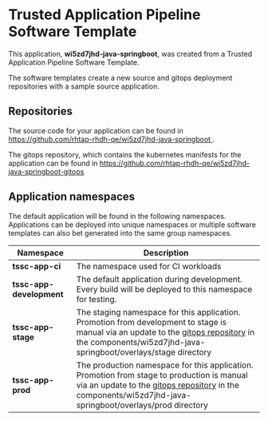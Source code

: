 # Trusted Application Pipeline Software Template

This application, **wi5zd7jhd-java-springboot**, was created from a Trusted Application Pipeline Software Template.

The software templates create a new source and gitops deployment repositories with a sample source application. 

## Repositories

The source code for your application can be found in [https://github.com/rhtap-rhdh-qe/wi5zd7jhd-java-springboot ](https://github.com/rhtap-rhdh-qe/wi5zd7jhd-java-springboot ).
 
The gitops repository, which contains the kubernetes manifests for the application can be found in 
[https://github.com/rhtap-rhdh-qe/wi5zd7jhd-java-springboot-gitops ](https://github.com/rhtap-rhdh-qe/wi5zd7jhd-java-springboot-gitops ) 

## Application namespaces 

The default application will be found in the following namespaces. Applications can be deployed into unique namespaces or multiple software templates can also bet generated into the same group namespaces.  

|  Namespace   |  Description   |  
| -------- | -------- |
| **tssc-app-ci** | The namespace used for CI workloads |
| **tssc-app-development** | The default application during development. Every build will be deployed to this namespace for testing. |
| **tssc-app-stage** | The staging namespace for this application. Promotion from development to stage is manual via an update to the [gitops repository](https://github.com/rhtap-rhdh-qe/wi5zd7jhd-java-springboot-gitops ) in the components/wi5zd7jhd-java-springboot/overlays/stage directory |
| **tssc-app-prod** | The production namespace for this application. Promotion from stage to production is manual via an update to the [gitops repository](https://github.com/rhtap-rhdh-qe/wi5zd7jhd-java-springboot-gitops ) in the components/wi5zd7jhd-java-springboot/overlays/prod directory |